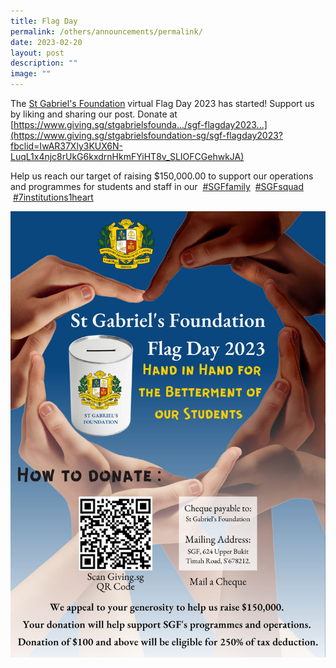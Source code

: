 ```yaml
---
title: Flag Day
permalink: /others/announcements/permalink/
date: 2023-02-20
layout: post
description: ""
image: ""
---
```

The [St Gabriel's Foundation](https://www.facebook.com/stgabrielsfoundation.sg/?__cft__[0]=AZUgvJvzPcDHTVQFnSHQyzTgQwPDenYe5XoRH3RgHBvGNTPmsJ7B14bIrR5ZsH-wXByp1ZpTE8Lfzmm5A4Q0eEckIizCxSkrFZAh5RKSlEjCtF6-IC6YRmkUQGetJO7_pK8eT-ePt3Ykc_n37PVTsqOpONzjIne7XXHSDJbcV8KV5-bfqpILAZ0B0-QAzCwdWH5fM3dJJZUptTmmzbWhJxQ_&__tn__=kK*F) virtual Flag Day 2023 has started! Support us by liking and sharing our post. Donate at  [https://www.giving.sg/stgabrielsfounda.../sgf-flagday2023...](https://www.giving.sg/stgabrielsfoundation-sg/sgf-flagday2023?fbclid=IwAR37Xly3KUX6N-LuqL1x4njc8rUkG6kxdrnHkmFYiHT8v_SLIOFCGehwkJA)  
  
Help us reach our target of raising $150,000.00 to support our operations and programmes for students and staff in our  [#SGFfamily](https://www.facebook.com/hashtag/sgffamily?__eep__=6&__cft__[0]=AZUgvJvzPcDHTVQFnSHQyzTgQwPDenYe5XoRH3RgHBvGNTPmsJ7B14bIrR5ZsH-wXByp1ZpTE8Lfzmm5A4Q0eEckIizCxSkrFZAh5RKSlEjCtF6-IC6YRmkUQGetJO7_pK8eT-ePt3Ykc_n37PVTsqOpONzjIne7XXHSDJbcV8KV5-bfqpILAZ0B0-QAzCwdWH5fM3dJJZUptTmmzbWhJxQ_&__tn__=*NK*F)  [#SGFsquad](https://www.facebook.com/hashtag/sgfsquad?__eep__=6&__cft__[0]=AZUgvJvzPcDHTVQFnSHQyzTgQwPDenYe5XoRH3RgHBvGNTPmsJ7B14bIrR5ZsH-wXByp1ZpTE8Lfzmm5A4Q0eEckIizCxSkrFZAh5RKSlEjCtF6-IC6YRmkUQGetJO7_pK8eT-ePt3Ykc_n37PVTsqOpONzjIne7XXHSDJbcV8KV5-bfqpILAZ0B0-QAzCwdWH5fM3dJJZUptTmmzbWhJxQ_&__tn__=*NK*F)  [#7institutions1heart](https://www.facebook.com/hashtag/7institutions1heart?__eep__=6&__cft__[0]=AZUgvJvzPcDHTVQFnSHQyzTgQwPDenYe5XoRH3RgHBvGNTPmsJ7B14bIrR5ZsH-wXByp1ZpTE8Lfzmm5A4Q0eEckIizCxSkrFZAh5RKSlEjCtF6-IC6YRmkUQGetJO7_pK8eT-ePt3Ykc_n37PVTsqOpONzjIne7XXHSDJbcV8KV5-bfqpILAZ0B0-QAzCwdWH5fM3dJJZUptTmmzbWhJxQ_&__tn__=*NK*F)

![](/images/flag%20day.jpg)